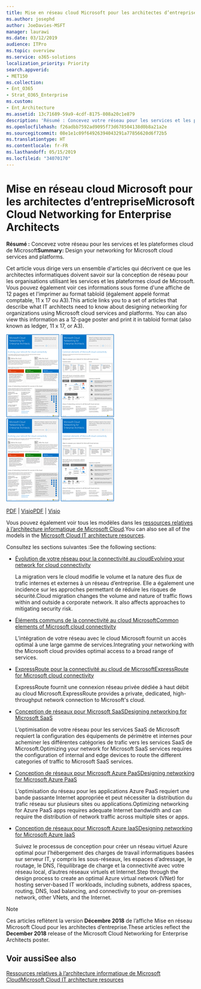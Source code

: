 ```yaml
---
title: Mise en réseau cloud Microsoft pour les architectes d’entreprise
ms.author: josephd
author: JoeDavies-MSFT
manager: laurawi
ms.date: 03/12/2019
audience: ITPro
ms.topic: overview
ms.service: o365-solutions
localization_priority: Priority
search.appverid:
- MET150
ms.collection:
- Ent_O365
- Strat_O365_Enterprise
ms.custom:
- Ent_Architecture
ms.assetid: 13c71689-59a9-4cdf-8175-808a20c1e879
description: 'Résumé : Concevez votre réseau pour les services et les plateformes cloud de Microsoft'
ms.openlocfilehash: f26adbb7592ad9095f73d678504138d0b8a21a2e
ms.sourcegitcommit: 08e1e1c09f64926394043291a77856620d6f72b5
ms.translationtype: HT
ms.contentlocale: fr-FR
ms.lasthandoff: 05/15/2019
ms.locfileid: "34070170"
---
```

# <a name="microsoft-cloud-networking-for-enterprise-architects"></a><span data-ttu-id="24847-103">Mise en réseau cloud Microsoft pour les architectes d’entreprise</span><span class="sxs-lookup"><span data-stu-id="24847-103">Microsoft Cloud Networking for Enterprise Architects</span></span>

 <span data-ttu-id="24847-104">**Résumé :** Concevez votre réseau pour les services et les plateformes cloud de Microsoft</span><span class="sxs-lookup"><span data-stu-id="24847-104">**Summary:** Design your networking for Microsoft cloud services and platforms.</span></span>
  
<span data-ttu-id="24847-p101">Cet article vous dirige vers un ensemble d'articles qui décrivent ce que les architectes informatiques doivent savoir sur la conception de réseau pour les organisations utilisant les services et les plateformes cloud de Microsoft. Vous pouvez également voir ces informations sous forme d'une affiche de 12 pages et l'imprimer au format tabloïd (également appelé format comptable, 11 x 17 ou A3).</span><span class="sxs-lookup"><span data-stu-id="24847-p101">This article links you to a set of articles that describe what IT architects need to know about designing networking for organizations using Microsoft cloud services and platforms. You can also view this information as a 12-page poster and print it in tabloid format (also known as ledger, 11 x 17, or A3).</span></span>
  
<span data-ttu-id="24847-107">[![Image miniature représentant le modèle de mise en réseau cloud Microsoft](media/95e8ab6a-b4d0-4836-acc1-b0b77ebf46e6.png)  
](https://go.microsoft.com/fwlink/p/?linkid=842073)</span><span class="sxs-lookup"><span data-stu-id="24847-107">[![Thumb image for Microsoft cloud networking model](media/95e8ab6a-b4d0-4836-acc1-b0b77ebf46e6.png)  
](https://go.microsoft.com/fwlink/p/?linkid=842073)</span></span>
  
<span data-ttu-id="24847-108">[PDF](https://go.microsoft.com/fwlink/p/?linkid=842073) | [Visio](https://go.microsoft.com/fwlink/p/?linkid=842074)</span><span class="sxs-lookup"><span data-stu-id="24847-108">[PDF](https://go.microsoft.com/fwlink/p/?linkid=842073) | [Visio](https://go.microsoft.com/fwlink/p/?linkid=842074)</span></span>
  
<span data-ttu-id="24847-109">Vous pouvez également voir tous les modèles dans les [ressources relatives à l’architecture informatique de Microsoft Cloud](microsoft-cloud-it-architecture-resources.md).</span><span class="sxs-lookup"><span data-stu-id="24847-109">You can also see all of the models in the [Microsoft Cloud IT architecture resources](microsoft-cloud-it-architecture-resources.md).</span></span>
  
<span data-ttu-id="24847-110">Consultez les sections suivantes :</span><span class="sxs-lookup"><span data-stu-id="24847-110">See the following sections:</span></span>
  
- [<span data-ttu-id="24847-111">Évolution de votre réseau pour la connectivité au cloud</span><span class="sxs-lookup"><span data-stu-id="24847-111">Evolving your network for cloud connectivity</span></span>](evolving-your-network-for-cloud-connectivity.md)
    
    <span data-ttu-id="24847-p102">La migration vers le cloud modifie le volume et la nature des flux de trafic internes et externes à un réseau d’entreprise. Elle a également une incidence sur les approches permettant de réduire les risques de sécurité.</span><span class="sxs-lookup"><span data-stu-id="24847-p102">Cloud migration changes the volume and nature of traffic flows within and outside a corporate network. It also affects approaches to mitigating security risk.</span></span>
    
- [<span data-ttu-id="24847-114">Éléments communs de la connectivité au cloud Microsoft</span><span class="sxs-lookup"><span data-stu-id="24847-114">Common elements of Microsoft cloud connectivity</span></span>](common-elements-of-microsoft-cloud-connectivity.md)
    
    <span data-ttu-id="24847-115">L’intégration de votre réseau avec le cloud Microsoft fournit un accès optimal à une large gamme de services.</span><span class="sxs-lookup"><span data-stu-id="24847-115">Integrating your networking with the Microsoft cloud provides optimal access to a broad range of services.</span></span>
    
- [<span data-ttu-id="24847-116">ExpressRoute pour la connectivité au cloud de Microsoft</span><span class="sxs-lookup"><span data-stu-id="24847-116">ExpressRoute for Microsoft cloud connectivity</span></span>](expressroute-for-microsoft-cloud-connectivity.md)
    
    <span data-ttu-id="24847-117">ExpressRoute fournit une connexion réseau privée dédiée à haut débit au cloud Microsoft.</span><span class="sxs-lookup"><span data-stu-id="24847-117">ExpressRoute provides a private, dedicated, high-throughput network connection to Microsoft's cloud.</span></span>
    
- [<span data-ttu-id="24847-118">Conception de réseaux pour Microsoft SaaS</span><span class="sxs-lookup"><span data-stu-id="24847-118">Designing networking for Microsoft SaaS</span></span>](designing-networking-for-microsoft-saas.md)
    
    <span data-ttu-id="24847-119">L’optimisation de votre réseau pour les services SaaS de Microsoft requiert la configuration des équipements de périmètre et internes pour acheminer les différentes catégories de trafic vers les services SaaS de Microsoft.</span><span class="sxs-lookup"><span data-stu-id="24847-119">Optimizing your network for Microsoft SaaS services requires the configuration of internal and edge devices to route the different categories of traffic to Microsoft SaaS services.</span></span>
    
- [<span data-ttu-id="24847-120">Conception de réseaux pour Microsoft Azure PaaS</span><span class="sxs-lookup"><span data-stu-id="24847-120">Designing networking for Microsoft Azure PaaS</span></span>](designing-networking-for-microsoft-azure-paas.md)
    
    <span data-ttu-id="24847-121">L’optimisation du réseau pour les applications Azure PaaS requiert une bande passante Internet appropriée et peut nécessiter la distribution du trafic réseau sur plusieurs sites ou applications.</span><span class="sxs-lookup"><span data-stu-id="24847-121">Optimizing networking for Azure PaaS apps requires adequate Internet bandwidth and can require the distribution of network traffic across multiple sites or apps.</span></span>
    
- [<span data-ttu-id="24847-122">Conception de réseaux pour Microsoft Azure IaaS</span><span class="sxs-lookup"><span data-stu-id="24847-122">Designing networking for Microsoft Azure IaaS</span></span>](designing-networking-for-microsoft-azure-iaas.md)
    
    <span data-ttu-id="24847-123">Suivez le processus de conception pour créer un réseau virtuel Azure optimal pour l’hébergement des charges de travail informatiques basées sur serveur IT, y compris les sous-réseaux, les espaces d’adressage, le routage, le DNS, l’équilibrage de charge et la connectivité avec votre réseau local, d’autres réseaux virtuels et Internet.</span><span class="sxs-lookup"><span data-stu-id="24847-123">Step through the design process to create an optimal Azure virtual network (VNet) for hosting server-based IT workloads, including subnets, address spaces, routing, DNS, load balancing, and connectivity to your on-premises network, other VNets, and the Internet.</span></span>
    
> [!NOTE]
> <span data-ttu-id="24847-124">Ces articles reflètent la version **Décembre 2018** de l’affiche Mise en réseau Microsoft Cloud pour les architectes d’entreprise.</span><span class="sxs-lookup"><span data-stu-id="24847-124">These articles reflect the **December 2018** release of the Microsoft Cloud Networking for Enterprise Architects poster.</span></span>
  
## <a name="see-also"></a><span data-ttu-id="24847-125">Voir aussi</span><span class="sxs-lookup"><span data-stu-id="24847-125">See also</span></span>

[<span data-ttu-id="24847-126">Ressources relatives à l’architecture informatique de Microsoft Cloud</span><span class="sxs-lookup"><span data-stu-id="24847-126">Microsoft Cloud IT architecture resources</span></span>](microsoft-cloud-it-architecture-resources.md)

